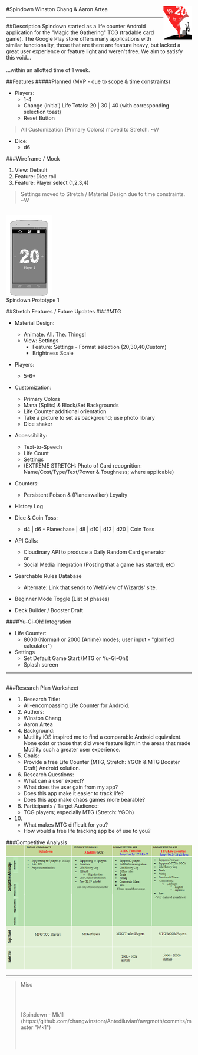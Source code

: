<img align="right" alt="Spindown" title="" src="rm/spindown_117x100.png" height="90px">
#Spindown
Winston Chang & Aaron Artea

---
##Description
Spindown started as a life counter Android application for the "Magic the Gathering" TCG (tradable card game).  The Google Play store offers many applications with similar functionality, those that are there are feature heavy, but lacked a great user experience or feature light and weren't free. We aim to satisfy this void... 
<br>
<br>...within an allotted time of 1 week.


##Features
#####Planned (MVP - due to scope & time constraints)
- Players:
	- 1-4
	- Change (initial) Life Totals: 20 | 30 | 40 (with corresponding selection toast)
	- Reset Button

>All Customization (Primary Colors) moved to Stretch. ~W

- Dice:
	-  d6



###Wireframe / Mock
1. View: Default
1. Feature: Dice roll
2. Feature: Player select (1,2,3,4)
>Settings moved to Stretch / Material Design due to time constraints. ~W

<br>![Wireframe](rm/spindown_mock.gif "Spindown Prototype 1-ani")
<br>Spindown Prototype 1	

##Stretch Features / Future Updates
####MTG
- Material Design:
	- Animate. All. The. Things!
	- View: Settings
		- Feature: Settings - Format selection (20,30,40,Custom)
		- Brightness Scale
- Players:
	- 5-6+
- Customization:
	- Primary Colors
	- Mana (Splits) & Block/Set Backgrounds
	- Life Counter additional orientation
	- Take a picture to set as background; use photo library
	- Dice shaker
- Accessibility:
	- Text-to-Speech 
	- Life Count 
	- Settings
	- (EXTREME STRETCH: Photo of Card recognition: Name/Cost/Type/Text/Power & Toughness; where applicable)
- Counters:
	- Persistent Poison & (Planeswalker) Loyalty
- History Log

	
- Dice & Coin Toss: 
	- d4 | d6 - Planechase | d8 | d10 | d12 | d20 | Coin Toss

- API Calls:
	- Cloudinary API to produce a Daily Random Card generator
	<br>or
	- Social Media integration (Posting that a game has started, etc)
- Searchable Rules Database
	- Alternate: Link that sends to WebView of Wizards' site.
- Beginner Mode Toggle (List of phases)
- Deck Builder / Booster Draft

####Yu-Gi-Oh! Integration
- Life Counter: 
	- 8000 (Normal) or 2000 (Anime) modes; user input - "glorified calculator")
- Settings
	- Set Default Game Start (MTG or Yu-Gi-Oh!)
	- Splash screen 

---

<br>
###Research Plan Worksheet

- 1) Research Title:
	- All-encompassing Life Counter for Android.
- 2) Authors:
	- Winston Chang
	- Aaron Artea
- 4) Background:
	- Mutility iOS inspired me to find a comparable Android equivalent. None exist or those that did were feature light in the areas that made Mutility such a greater user experience.
- 5) Goals:
	- Provide a free Life Counter (MTG, Stretch: YGOh & MTG Booster Draft) Android solution.
- 6) Research Questions:
	- What can a user expect?
	- What does the user gain from my app?
	- Does this app make it easier to track life?
	- Does this app make chaos games more bearable?
- 8) Participants / Target Audience: 
	- TCG players; especially MTG (Stretch: YGOh)
- 10) 
	- What makes MTG difficult for you?
	- How would a free life tracking app be of use to you?

###Competitive Analysis
![Assessment](rm/competitiveAnalysis.png "Competitive Analysis")


----------
>Misc
>
><br>
><br>
><br>
>[Spindown - Mk1](https://github.com/changwinstonr/AntediluvianYawgmoth/commits/master "Mk1")
><br>
><br>
><br>
><br>
>

